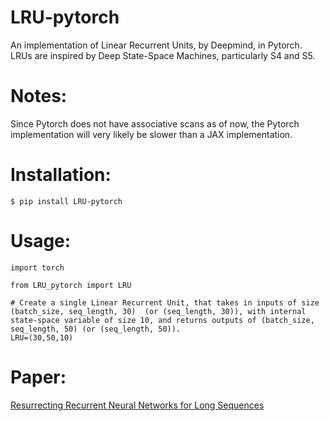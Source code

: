 # LRU-pytorch
An implementation of Linear Recurrent Units, by Deepmind, in Pytorch. LRUs are inspired by Deep State-Space Machines, particularly S4 and S5.

# Notes:
Since Pytorch does not have associative scans as of now, the Pytorch implementation will very likely be slower than a JAX implementation.

# Installation:
```
$ pip install LRU-pytorch
```
# Usage:
```
import torch

from LRU_pytorch import LRU

# Create a single Linear Recurrent Unit, that takes in inputs of size (batch_size, seq_length, 30)  (or (seq_length, 30)), with internal state-space variable of size 10, and returns outputs of (batch_size, seq_length, 50) (or (seq_length, 50)).
LRU=(30,50,10) 
```


# Paper:
<a href='https://arxiv.org/abs/2303.06349'>Resurrecting Recurrent Neural Networks for Long Sequences</a>



